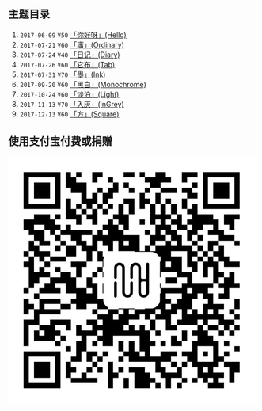 ## 主题目录

1. `2017-06-09` `¥50` [「你好呀」(Hello)](https://blog.shuiba.co/bitcron-theme-hello)
2. `2017-07-21` `¥60` [「庸」(Ordinary)](https://blog.shuiba.co/bitcron-theme-ordinary)
3. `2017-07-24` `¥40` [「日记」(Diary)](https://blog.shuiba.co/bitcron-theme-diary)
4. `2017-07-26` `¥60` [「它布」(Tab)](https://blog.shuiba.co/bitcron-theme-tab)
5. `2017-07-31` `¥70` [「墨」(Ink)](https://blog.shuiba.co/bitcron-theme-ink)
6. `2017-09-20` `¥60` [「黑白」(Monochrome)](https://blog.shuiba.co/bitcron-theme-monochrome)
7. `2017-10-24` `¥60` [「淡泊」(Light)](https://blog.shuiba.co/bitcron-theme-light)
8. `2017-11-13` `¥70` [「入灰」(inGrey)](https://blog.shuiba.co/bitcron-theme-ingrey)
9. `2017-12-13` `¥60` [「方」(Square)](https://blog.shuiba.co/bitcron-theme-square)

## 使用支付宝付费或捐赠

![alipay QR code](https://raw.githubusercontent.com/shuibaco/bitcron-themes/master/alipay.jpg)
